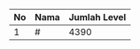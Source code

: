 | No | Nama            | Jumlah Level |
|----|-----------------|--------------|
| 1  | #    |    4390        |
